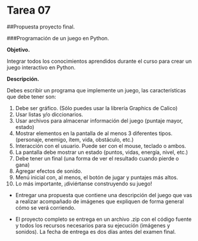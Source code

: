 # Tarea 07
##Propuesta proyecto final.


###Programación de un juego en Python.

**Objetivo.**

Integrar todos los conocimientos aprendidos durante el curso para crear un juego interactivo en Python.

**Descripción.**

Debes escribir un programa que implemente un juego, las características que debe tener son:

1. Debe ser gráfico. (Sólo puedes usar la librería Graphics de Calico)
2. Usar listas y/o diccionarios.
3. Usar archivos para almacenar información del juego (puntaje mayor, estado)
4. Mostrar elementos en la pantalla de al menos 3 diferentes tipos. (personaje, enemigo, ítem, vida, obstáculo, etc.)
5. Interacción con el usuario. Puede ser con el mouse, teclado o ambos.
6. La pantalla debe mostrar un estado (puntos, vidas, energía, nivel, etc.)
7. Debe tener un final (una forma de ver el resultado cuando pierde o gana)
8. Agregar efectos de sonido.
9. Menú inicial con, al menos, el botón de jugar y puntajes más altos.
10. Lo más importante, ¡diviértanse construyendo su juego!


* Entregar una propuesta que contiene una descripción del juego que vas a realizar acompañado de imágenes que expliquen de forma general cómo se verá corriendo. 

* El proyecto completo se entrega en un archivo .zip con el código fuente y todos los recursos necesarios para su ejecución (imágenes y sonidos). La fecha de entrega es dos días antes del examen final.


